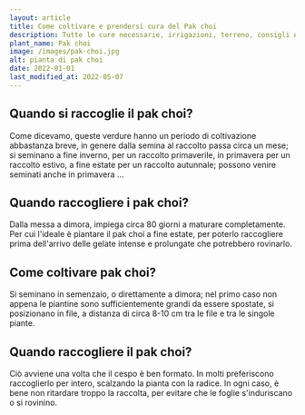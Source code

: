 ```yaml
---
layout: article
title: Come coltivare e prendersi cura del Pak choi
description: Tutte le cure necessarie, irrigazioni, terreno, consigli e molto altro sulla coltivazione del Pak choi
plant_name: Pak choi
image: /images/pak-choi.jpg
alt: pianta di pak choi
date: 2022-01-01
last_modified_at: 2022-05-07
---
```


## Quando si raccoglie il pak choi?

Come dicevamo, queste verdure hanno un periodo di coltivazione abbastanza breve, in genere dalla semina al raccolto passa circa un mese; si seminano a fine inverno, per un raccolto primaverile, in primavera per un raccolto estivo, a fine estate per un raccolto autunnale; possono venire seminati anche in primavera ...

## Quando raccogliere i pak choi?

Dalla messa a dimora, impiega circa 80 giorni a maturare completamente. Per cui l'ideale è piantare il pak choi a fine estate, per poterlo raccogliere prima dell'arrivo delle gelate intense e prolungate che potrebbero rovinarlo.

## Come coltivare pak choi?

 Si seminano in semenzaio, o direttamente a dimora; nel primo caso non appena le piantine sono sufficientemente grandi da essere spostate, si posizionano in file, a distanza di circa 8-10 cm tra le file e tra le singole piante.

## Quando raccogliere il pak choi?

 Ciò avviene una volta che il cespo è ben formato. In molti preferiscono raccoglierlo per intero, scalzando la pianta con la radice. In ogni caso, è bene non ritardare troppo la raccolta, per evitare che le foglie s'induriscano o si rovinino.

